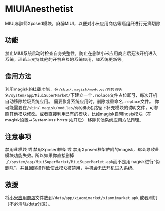 # MIUIAnesthetist
MIUI麻醉师Xposed模块，麻醉MIUI，以便对小米应用商店等癌组织进行无痛切除

## 功能
禁止MIUI系统启动时检查自身完整性，防止在删除小米应用商店后无法开机进入系统。理论上支持其他的开机自检的系统应用，如系统更新等。

## 食用方法
利用magisk的挂载功能，在`/sbin/.magisk/modules/你的模块名/system/app/MiuiSuperMarket/`下建立一个`.replace`文件占位即可，每次开机自动移除垃圾系统应用。
需要恢复系统应用时，删除或重命名`.replace`文件。
你可能需要在`/sbin/.magisk/modules/你的模块名`路径下补充模块的说明文件，可参照其他模块修改。或者直接利用已有的模块，比如magisk自带hosts模块（在 magisk设置->Systemless hosts 处开启）
移除其他系统应用方法同理。

## 注意事项
禁用此模块 或 禁用Xposed框架 或 禁用Xposed框架依附的magisk，都会导致此模块功能失效。所以如果你直接删掉了`/system/app/MiuiSuperMarket/MiuiSuperMarket.apk`而不是用magisk进行“伪删除”，并且因误操作致使此模块被禁用，手机会无法开机进入系统。

## 救援
将[小米应用商店](http://apkpure.co/xiaomi-market-com-xiaomi-market/)文件放到`/data/app/xiaomimarket/xiaomimarket.apk`,或者刷机（不必清除/data分区）。
